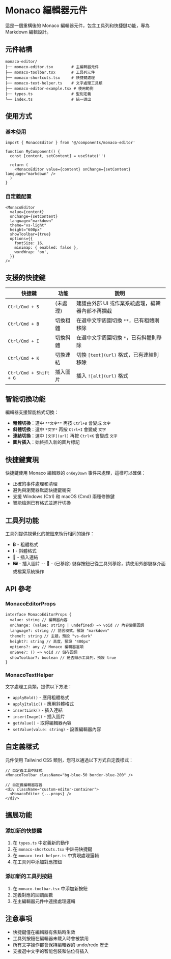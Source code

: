 # Monaco 編輯器元件

這是一個重構後的 Monaco 編輯器元件，包含工具列和快捷鍵功能，專為 Markdown 編輯設計。

## 元件結構

```
monaco-editor/
├── monaco-editor.tsx        # 主編輯器元件
├── monaco-toolbar.tsx       # 工具列元件
├── monaco-shortcuts.tsx     # 快捷鍵處理
├── monaco-text-helper.ts    # 文字處理工具類
├── monaco-editor-example.tsx # 使用範例
├── types.ts                 # 型別定義
└── index.ts                 # 統一導出
```

## 使用方式

### 基本使用

```tsx
import { MonacoEditor } from '@/components/monaco-editor'

function MyComponent() {
  const [content, setContent] = useState('')

  return (
    <MonacoEditor value={content} onChange={setContent} language="markdown" />
  )
}
```

### 自定義配置

```tsx
<MonacoEditor
  value={content}
  onChange={setContent}
  language="markdown"
  theme="vs-light"
  height="600px"
  showToolbar={true}
  options={{
    fontSize: 16,
    minimap: { enabled: false },
    wordWrap: 'on',
  }}
/>
```

## 支援的快捷鍵

| 快捷鍵                 | 功能     | 說明                                             |
| ---------------------- | -------- | ------------------------------------------------ |
| `Ctrl/Cmd + S`         | (未處理) | 建議由外部 UI 或作業系統處理，編輯器內部不再攔截 |
| `Ctrl/Cmd + B`         | 切換粗體 | 在選中文字周圍切換 `**`，已有粗體則移除          |
| `Ctrl/Cmd + I`         | 切換斜體 | 在選中文字周圍切換 `*`，已有斜體則移除           |
| `Ctrl/Cmd + K`         | 切換連結 | 切換 `[text](url)` 格式，已有連結則移除          |
| `Ctrl/Cmd + Shift + G` | 插入圖片 | 插入 `![alt](url)` 格式                          |

## 智能切換功能

編輯器支援智能格式切換：

- **粗體切換**：選中 `**文字**` 再按 `Ctrl+B` 會變成 `文字`
- **斜體切換**：選中 `*文字*` 再按 `Ctrl+I` 會變成 `文字`
- **連結切換**：選中 `[文字](url)` 再按 `Ctrl+K` 會變成 `文字`
- **圖片插入**：始終插入新的圖片標記

## 快捷鍵實現

快捷鍵使用 Monaco 編輯器的 `onKeyDown` 事件來處理，這樣可以確保：

- 正確的事件處理和清理
- 避免與瀏覽器默認快捷鍵衝突
- 支援 Windows (Ctrl) 和 macOS (Cmd) 兩種修飾鍵
- 智能檢測已有格式並進行切換

## 工具列功能

工具列提供視覺化的按鈕來執行相同的操作：

- **B** - 粗體格式
- **I** - 斜體格式
- **🔗** - 插入連結
- **🖼️** - 插入圖片
  -- **💾** - (已移除) 儲存按鈕已從工具列移除，請使用外部儲存介面或檔案系統操作

## API 參考

### MonacoEditorProps

```tsx
interface MonacoEditorProps {
  value: string // 編輯器內容
  onChange: (value: string | undefined) => void // 內容變更回調
  language?: string // 語言模式，預設 "markdown"
  theme?: string // 主題，預設 "vs-dark"
  height?: string // 高度，預設 "400px"
  options?: any // Monaco 編輯器選項
  onSave?: () => void // 儲存回調
  showToolbar?: boolean // 是否顯示工具列，預設 true
}
```

### MonacoTextHelper

文字處理工具類，提供以下方法：

- `applyBold()` - 應用粗體格式
- `applyItalic()` - 應用斜體格式
- `insertLink()` - 插入連結
- `insertImage()` - 插入圖片
- `getValue()` - 取得編輯器內容
- `setValue(value: string)` - 設置編輯器內容

## 自定義樣式

元件使用 Tailwind CSS 類別，您可以通過以下方式自定義樣式：

```tsx
// 自定義工具列樣式
<MonacoToolbar className="bg-blue-50 border-blue-200" />

// 自定義編輯器容器
<div className="custom-editor-container">
  <MonacoEditor {...props} />
</div>
```

## 擴展功能

### 添加新的快捷鍵

1. 在 `types.ts` 中定義新的動作
2. 在 `monaco-shortcuts.tsx` 中註冊快捷鍵
3. 在 `monaco-text-helper.ts` 中實現處理邏輯
4. 在工具列中添加對應按鈕

### 添加新的工具列按鈕

1. 在 `monaco-toolbar.tsx` 中添加新按鈕
2. 定義對應的回調函數
3. 在主編輯器元件中連接處理邏輯

## 注意事項

- 快捷鍵僅在編輯器有焦點時生效
- 工具列按鈕在編輯器未載入時會被禁用
- 所有文字操作都會保持編輯器的 undo/redo 歷史
- 支援選中文字的智能包裝和佔位符插入
